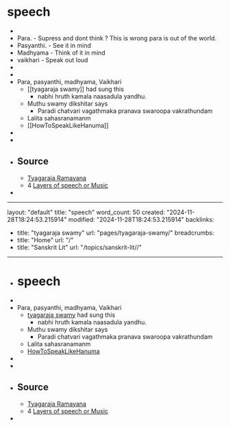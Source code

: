 # speech
-
- Para.          -  Supress and dont think ? This is wrong para is out of the world.
- Pasyanthi. - See it in mind
- Madhyama - Think of it in mind
- vaikhari      - Speak out loud
-
-
- Para, pasyanthi, madhyama, Vaikhari
	- [[tyagaraja swamy]] had sung this
		- nabhi hruth kamala naasadula yandhu.
	- Muthu swamy dikshitar says
		- Paradi chatvari vagathmaka pranava swaroopa vakrathundam
	- Lalita sahasranamanm
	- [[HowToSpeakLikeHanuma]]
-
-
- ## Source
	- [Tyagaraja Ramayana](https://www.youtube.com/watch?v=tpe2uvuLWJU)
	- 4 [Layers of speech or Music](https://youtu.be/tpe2uvuLWJU?t=687)
-
---
layout: "default"
title: "speech"
word_count: 50
created: "2024-11-28T18:24:53.215914"
modified: "2024-11-28T18:24:53.215914"
backlinks:
  - title: "tyagaraja swamy"
    url: "pages/tyagaraja-swamy/"
breadcrumbs:
  - title: "Home"
    url: "/"
  - title: "Sanskrit Lit"
    url: "/topics/sanskrit-lit//"
---

- # speech
-
- Para, pasyanthi, madhyama, Vaikhari
	- [tyagaraja swamy](pages/tyagaraja-swamy/) had sung this
		- nabhi hruth kamala naasadula yandhu.
	- Muthu swamy dikshitar says
		- Paradi chatvari vagathmaka pranava swaroopa vakrathundam
	- Lalita sahasranamanm
	- [HowToSpeakLikeHanuma](docs/sanskrit-lit/howtospeaklikehanuma/index/)
-
-
- ## Source
	- [Tyagaraja Ramayana](https://www.youtube.com/watch?v=tpe2uvuLWJU)
	- 4 [Layers of speech or Music](https://youtu.be/tpe2uvuLWJU?t=687)
-